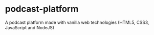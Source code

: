 # podcast-platform
A podcast platform made with vanilla web technologies (HTML5, CSS3, JavaScript and NodeJS)
